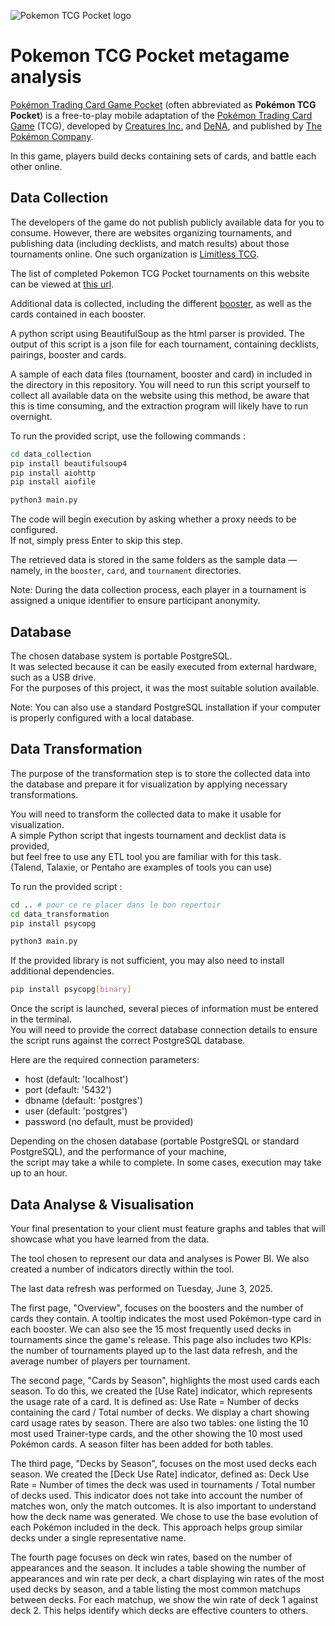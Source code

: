 ![Pokemon TCG Pocket logo](https://upload.wikimedia.org/wikipedia/commons/c/c2/Pokemon_TCG_Pocket_logo.png)
# Pokemon TCG Pocket metagame analysis

[Pokémon Trading Card Game Pocket](https://en.wikipedia.org/wiki/Pok%C3%A9mon_Trading_Card_Game_Pocket) (often abbreviated as **Pokémon TCG Pocket**) is a free-to-play mobile adaptation of the [Pokémon Trading Card Game](https://en.wikipedia.org/wiki/Pok%C3%A9mon_Trading_Card_Game) (TCG), developed by [Creatures Inc.](https://en.wikipedia.org/wiki/Creatures_Inc.) and [DeNA](https://en.wikipedia.org/wiki/DeNA), and published by [The Pokémon Company](https://en.wikipedia.org/wiki/The_Pok%C3%A9mon_Company).

In this game, players build decks containing sets of cards, and battle each other online.

## Data Collection

The developers of the game do not publish publicly available data for you to consume. However, there are websites organizing tournaments, and publishing data (including decklists, and match results) about those tournaments online. One such organization is [Limitless TCG](https://play.limitlesstcg.com).

The list of completed Pokemon TCG Pocket tournaments on this website can be viewed at [this url](https://play.limitlesstcg.com/tournaments/completed?game=POCKET&format=STANDARD&platform=all&type=online&time=all).

Additional data is collected, including the different [booster](https://pocket.limitlesstcg.com/cards), as well as the cards contained in each booster.

A python script using BeautifulSoup as the html parser is provided. The output of this script is a json file for each tournament, containing decklists, pairings, booster and cards.

A sample of each data files (tournament, booster and card) in included in the directory in this repository. You will need to run this script yourself to collect all available data on the website using this method, be aware that this is time consuming, and the extraction program will likely have to run overnight.

To run the provided script, use the following commands :
```bash
cd data_collection
pip install beautifulsoup4
pip install aiohttp
pip install aiofile

python3 main.py
```

The code will begin execution by asking whether a proxy needs to be configured.  
If not, simply press Enter to skip this step.

The retrieved data is stored in the same folders as the sample data — namely, in the `booster`, `card`, and `tournament` directories.

Note: During the data collection process, each player in a tournament is assigned a unique identifier to ensure participant anonymity.

## Database

The chosen database system is portable PostgreSQL.  
It was selected because it can be easily executed from external hardware, such as a USB drive.  
For the purposes of this project, it was the most suitable solution available.

Note: You can also use a standard PostgreSQL installation if your computer is properly configured with a local database.

## Data Transformation

The purpose of the transformation step is to store the collected data into the database and prepare it for visualization by applying necessary transformations.

You will need to transform the collected data to make it usable for visualization.  
A simple Python script that ingests tournament and decklist data is provided,  
but feel free to use any ETL tool you are familiar with for this task.  
(Talend, Talaxie, or Pentaho are examples of tools you can use)

To run the provided script :
```bash
cd .. # pour ce re placer dans le bon repertoir
cd data_transformation
pip install psycopg

python3 main.py
```

If the provided library is not sufficient, you may also need to install additional dependencies.
```bash
pip install psycopg[binary]
```

Once the script is launched, several pieces of information must be entered in the terminal.  
You will need to provide the correct database connection details to ensure the script runs against the correct PostgreSQL database.

Here are the required connection parameters:
- host (default: 'localhost')
- port (default: '5432')
- dbname (default: 'postgres')
- user (default: 'postgres')
- password (no default, must be provided)

Depending on the chosen database (portable PostgreSQL or standard PostgreSQL), and the performance of your machine,  
the script may take a while to complete. In some cases, execution may take up to an hour.



## Data Analyse & Visualisation

Your final presentation to your client must feature graphs and tables that will showcase what you have learned from the data.

The tool chosen to represent our data and analyses is Power BI. We also created a number of indicators directly within the tool.

The last data refresh was performed on Tuesday, June 3, 2025.

The first page, "Overview", focuses on the boosters and the number of cards they contain. A tooltip indicates the most used Pokémon-type card in each booster. We can also see the 15 most frequently used decks in tournaments since the game's release. This page also includes two KPIs: the number of tournaments played up to the last data refresh, and the average number of players per tournament.

The second page, "Cards by Season", highlights the most used cards each season. To do this, we created the [Use Rate] indicator, which represents the usage rate of a card.
It is defined as:
Use Rate = Number of decks containing the card / Total number of decks.
We display a chart showing card usage rates by season. There are also two tables: one listing the 10 most used Trainer-type cards, and the other showing the 10 most used Pokémon cards. A season filter has been added for both tables.

The third page, "Decks by Season", focuses on the most used decks each season. We created the [Deck Use Rate] indicator, defined as:
Deck Use Rate = Number of times the deck was used in tournaments / Total number of decks used.
This indicator does not take into account the number of matches won, only the match outcomes.
It is also important to understand how the deck name was generated. We chose to use the base evolution of each Pokémon included in the deck. This approach helps group similar decks under a single representative name.

The fourth page focuses on deck win rates, based on the number of appearances and the season. It includes a table showing the number of appearances and win rate per deck, a chart displaying win rates of the most used decks by season, and a table listing the most common matchups between decks. For each matchup, we show the win rate of deck 1 against deck 2. This helps identify which decks are effective counters to others.



